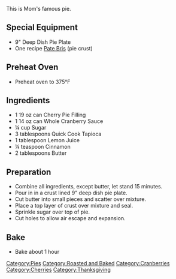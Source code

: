 This is Mom's famous pie.

## Special Equipment

-   9" Deep Dish Pie Plate
-   One recipe [Pate Bris](Pate_Bris "wikilink") (pie crust)

## Preheat Oven

-   Preheat oven to 375°F

## Ingredients

-   1 19 oz can Cherry Pie Filling
-   1 14 oz can Whole Cranberry Sauce
-   ¼ cup Sugar
-   3 tablespoons Quick Cook Tapioca
-   1 tablespoon Lemon Juice
-   ¼ teaspoon Cinnamon
-   2 tablespoons Butter

## Preparation

-   Combine all ingredients, except butter, let stand 15 minutes.
-   Pour in in a crust lined 9" deep dish pie plate.
-   Cut butter into small pieces and scatter over mixture.
-   Place a top layer of crust over mixture and seal.
-   Sprinkle sugar over top of pie.
-   Cut holes to allow air escape and expansion.

## Bake

-   Bake about 1 hour

[Category:Pies](Category:Pies "wikilink") [Category:Roasted and
Baked](Category:Roasted_and_Baked "wikilink")
[Category:Cranberries](Category:Cranberries "wikilink")
[Category:Cherries](Category:Cherries "wikilink")
[Category:Thanksgiving](Category:Thanksgiving "wikilink")